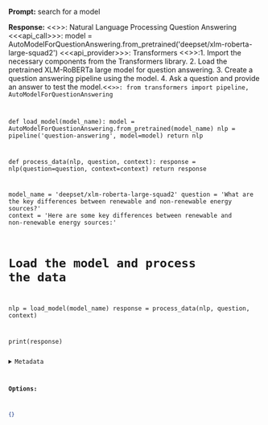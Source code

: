 **Prompt:**
search for a model

**Response:**
<<<domain>>>: Natural Language Processing Question Answering
<<<api_call>>>: model = AutoModelForQuestionAnswering.from_pretrained('deepset/xlm-roberta-large-squad2')
<<<api_provider>>>: Transformers
<<<explanation>>>:1. Import the necessary components from the Transformers library.
2. Load the pretrained XLM-RoBERTa large model for question answering.
3. Create a question answering pipeline using the model.
4. Ask a question and provide an answer to test the model.<<<code>>>:
from transformers import pipeline, AutoModelForQuestionAnswering

def load_model(model_name):
    model = AutoModelForQuestionAnswering.from_pretrained(model_name)
    nlp = pipeline('question-answering', model=model)
    return nlp

def process_data(nlp, question, context):
    response = nlp(question=question, context=context)
    return response

model_name = 'deepset/xlm-roberta-large-squad2'
question = 'What are the key differences between renewable and non-renewable energy sources?'
context = 'Here are some key differences between renewable and non-renewable energy sources:'

# Load the model and process the data
nlp = load_model(model_name)
response = process_data(nlp, question, context)

print(response)

<details><summary>Metadata</summary>

- Duration: 15474 ms
- Datetime: 2024-01-11T16:46:17.718092
- Model: gorilla-7b-hf-v1

</details>

**Options:**
```json
{}
```

